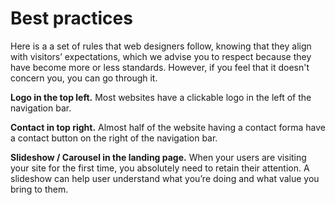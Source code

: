 # Best practices
Here is a a set of rules that web designers follow, knowing that they align with visitors’ expectations, which we advise you to respect because they have become more or less standards. However, if you feel that it doesn't concern you, you can go through it.

**Logo in the top left.** Most websites have a clickable logo in the left of the navigation bar.

**Contact in top right.** Almost half of the website having a contact forma have a contact button on the right of the navigation bar.

**Slideshow / Carousel in the landing page.** When your users are visiting your site for the first time, you absolutely need to retain their attention. A slideshow can help user understand what you’re doing and what value you bring to them.